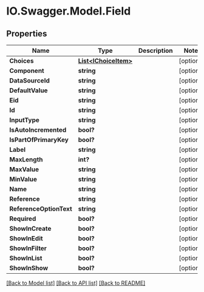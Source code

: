 # IO.Swagger.Model.Field
## Properties

Name | Type | Description | Notes
------------ | ------------- | ------------- | -------------
**Choices** | [**List&lt;IChoiceItem&gt;**](IChoiceItem.md) |  | [optional] 
**Component** | **string** |  | [optional] 
**DataSourceId** | **string** |  | [optional] 
**DefaultValue** | **string** |  | [optional] 
**Eid** | **string** |  | [optional] 
**Id** | **string** |  | [optional] 
**InputType** | **string** |  | [optional] 
**IsAutoIncremented** | **bool?** |  | [optional] 
**IsPartOfPrimaryKey** | **bool?** |  | [optional] 
**Label** | **string** |  | [optional] 
**MaxLength** | **int?** |  | [optional] 
**MaxValue** | **string** |  | [optional] 
**MinValue** | **string** |  | [optional] 
**Name** | **string** |  | [optional] 
**Reference** | **string** |  | [optional] 
**ReferenceOptionText** | **string** |  | [optional] 
**Required** | **bool?** |  | [optional] 
**ShowInCreate** | **bool?** |  | [optional] 
**ShowInEdit** | **bool?** |  | [optional] 
**ShowInFilter** | **bool?** |  | [optional] 
**ShowInList** | **bool?** |  | [optional] 
**ShowInShow** | **bool?** |  | [optional] 

[[Back to Model list]](../README.md#documentation-for-models) [[Back to API list]](../README.md#documentation-for-api-endpoints) [[Back to README]](../README.md)

